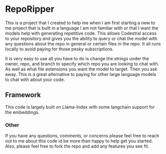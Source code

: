 # RepoRipper
This is a project that I created to help me when I am first starting a new to me project that is built in a language I am not 
familiar with or that I want the models help with generating repetitive code. This allows Codestral access to your repository
and gives you the ability to query or chat the model with any questions about the repo in general or certain files in 
the repo. It all runs locally to avoid paying for those pesky subscriptions.

It is very easy to use all you have to do is change the strings under the owner, repo, and branch to specify which repo
you are looking to chat with. As well as what file extensions you want the model to target. Then you ask away. This
is a great alternative to paying for other large language models to chat with about your code.

## Framework
This code is largely built on Llama-Index with some langchain support for the embeddings.

### Other
If you have any questions, comments, or concerns please feel free to reach out to me about this code id be more than happy to
help get you started. Also, please feel free to fork the repo and add any features you see fit.
